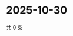 # 2025-10-30

共 0 条

<!-- BEGIN ZHIHUVIDEO -->
<!-- 最后更新时间 Thu Oct 30 2025 14:17:34 GMT+0800 (China Standard Time) -->

<!-- END ZHIHUVIDEO -->
